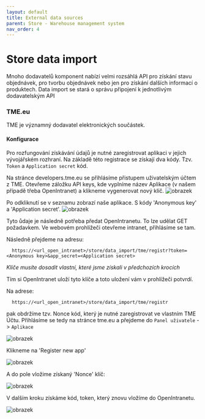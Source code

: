 ```yaml
---
layout: default
title: External data sources
parent: Store - Warehouse management system
nav_order: 4
---
```


# Store data import

Mnoho dodavatelů komponent nabízí velmi rozsáhlá API pro získání stavu objednávek, pro tvorbu objednávek nebo jen pro získání dalších informací o produktech. Data import se stará o správu připojení k jednotlivým dodavatelským API


### TME.eu

TME je významný dodavatel elektronických součástek. 


#### Konfigurace 
Pro rozfungování získávání údajů je nutné zaregistrovat aplikaci v jejich vývojářském rozhraní. Na základě této registrace se získají dva kódy. Tzv. `Token` a `Application secret` kód. 

Na stránce developers.tme.eu se přihlásíme přistupem uživatelským účtem z TME. Otevřeme záložku API keys, kde vyplníme název Aplikace (v našem případě třeba OpenIntranet) a klikneme vygenerovat nový klíč. 
![obrazek](https://user-images.githubusercontent.com/5196729/140304413-ed072970-b7ba-49c2-bcc5-c64ce5408c9a.png)

Po odkliknutí se v seznamu zobrazí naše aplikace. S kódy 'Anonymous key' a 'Application secret'. 
![obrazek](https://user-images.githubusercontent.com/5196729/140304750-25e7ac96-dd08-49c7-84a6-2e8dff5602be.png)

Tyto ůdaje je následně potřeba předat OpenIntranetu. To lze udělat GET požadavkem. Ve webovém prohlížeči otevřeme intranet, přihlásíme se tam. 

Následně přejdeme na adresu:
```
  https://<url_open_intranet>/store/data_import/tme/registr?token=<Anonymous key>&app_secret=<Application secret>
```
_Klíče musíte dosadit vlastní, které jsme získali v předchozích krocích_

Tím si OpenIntranet uloží tyto klíče a toto uložení vám v prohlížeči potvrdí. 

Na adrese:
```
  https://<url_open_intranet>/store/data_import/tme/registr
```
pak obdržíme tzv. Nonce kód, který je nutné zaregistrovat ve vlastním TME Účtu. 
Přihlásíme se tedy na stránce tme.eu a přejdeme do `Panel uživatele` -> `Aplikace`

![obrazek](https://user-images.githubusercontent.com/5196729/140308111-d7f25ac2-5bc0-4457-b90a-a96547fd2137.png)

Klikneme na 'Register new app'

![obrazek](https://user-images.githubusercontent.com/5196729/140308217-f6d4b572-5871-47b0-829c-31ded206cb33.png)

A do pole vložime získaný 'Nonce' klíč:

![obrazek](https://user-images.githubusercontent.com/5196729/140308289-a3165a67-f278-4b7f-9a7d-64fd04baa5c6.png)

V dalším kroku získáme kód, token, který znovu vložíme do OpenIntranetu. 

![obrazek](https://user-images.githubusercontent.com/5196729/140308406-fde556a0-d59e-42c6-bcef-b53baab4d73d.png)







